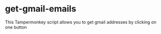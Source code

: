 # get-gmail-emails
This Tampermonkey script allows you to get gmail addresses by clicking on one button
